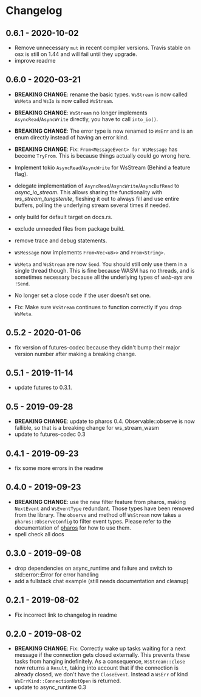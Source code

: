 # Changelog


## 0.6.1 - 2020-10-02

  - Remove unnecessary `mut` in recent compiler versions. Travis stable on osx is still on 1.44 and will fail until they upgrade.
  - improve readme

## 0.6.0 - 2020-03-21

  - **BREAKING CHANGE**: rename the basic types. `WsStream` is now called `WsMeta` and `WsIo` is now called `WsStream`.
  - **BREAKING CHANGE**: `WsStream` no longer implements `AsyncRead`/`AsyncWrite` directly, you have to call `into_io()`.
  - **BREAKING CHANGE**: The error type is now renamed to `WsErr` and is an enum directly instead of having an error kind.
  - **BREAKING CHANGE**: Fix: `From<MessageEvent> for WsMessage` has become `TryFrom`. This is because things actually could
    go wrong here.

  - Implement tokio `AsyncRead`/`AsyncWrite` for WsStream (Behind a feature flag).
  - delegate implementation of `AsyncRead`/`AsyncWrite`/`AsyncBufRead` to _async_io_stream_. This allows
    sharing the functionality with _ws_stream_tungstenite_, fleshing it out to always fill and use entire buffers,
    polling the underlying stream several times if needed.
  - only build for default target on docs.rs.
  - exclude unneeded files from package build.
  - remove trace and debug statements.
  - `WsMessage` now implements `From<Vec<u8>>` and `From<String>`.
  - `WsMeta` and `WsStream` are now `Send`. You should still only use them in a single thread though. This is fine because
    WASM has no threads, and is sometimes necessary because all the underlying types of _web-sys_ are `!Send`.
  - No longer set a close code if the user doesn't set one.
  - Fix: Make sure `WsStream` continues to function correctly if you drop `WsMeta`.


## 0.5.2 - 2020-01-06

  - fix version of futures-codec because they didn't bump their major version number after making a breaking change.


## 0.5.1 - 2019-11-14

  - update futures to 0.3.1.


## 0.5 - 2019-09-28

  - **BREAKING CHANGE**: update to pharos 0.4. Observable::observe is now fallible, so that is a breaking change for ws_stream_wasm
  - update to futures-codec 0.3


## 0.4.1 - 2019-09-23

  - fix some more errors in the readme

## 0.4.0 - 2019-09-23

  - **BREAKING CHANGE**: use the new filter feature from pharos, making `NextEvent` and `WsEventType` redundant. Those
    types have been removed from the library. The `observe` and method off `WsStream` now takes a `pharos::ObserveConfig` to filter event types. Please refer to the documentation of [pharos](https://docs.rs/pharos) for how to use them.
  - spell check all docs

## 0.3.0 - 2019-09-08

  - drop dependencies on async_runtime and failure and switch to std::error::Error for error handling
  - add a fullstack chat example (still needs documentation and cleanup)

## 0.2.1 - 2019-08-02

  - Fix incorrect link to changelog in readme


## 0.2.0 - 2019-08-02

  - **BREAKING CHANGE**: Fix: Correctly wake up tasks waiting for a next message if the connection gets closed externally.
    This prevents these tasks from hanging indefinitely.
    As a consequence, `WsStream::close` now returns a `Result`, taking into account that if the connection is already
    closed, we don't have the `CloseEvent`. Instead a `WsErr` of kind `WsErrKind::ConnectionNotOpen` is returned.
  - update to async_runtime 0.3
